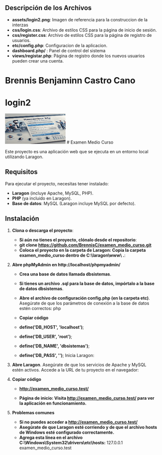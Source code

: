 ## Descripción de los Archivos

- **assets/login2.png**: Imagen de referencia para la construccion de la interzas
- **css/login.css**: Archivo de estilos CSS para la página de inicio de sesión.
- **css/register.css**: Archivo de estilos CSS para la página de registro de usuarios.
- **etc/config.php**: Configuracion de la aplicacion.
- **dashboard.php/** : Panel de control del sistema
- **views/registar.php**: Página de registro donde los nuevos usuarios pueden crear una cuenta.

# Brennis Benjaminn Castro Cano

# login2

<img src="./img/login2.png" alt="Texto alternativo" width="200" height="100">
# Examen Medio Curso

Este proyecto es una aplicación web que se ejecuta en un entorno local utilizando Laragon.

## Requisitos

Para ejecutar el proyecto, necesitas tener instalado:

- **Laragon** (incluye Apache, MySQL, PHP).
- **PHP** (ya incluido en Laragon).
- **Base de datos**: MySQL (Laragon incluye MySQL por defecto).

## Instalación

1. **Clona o descarga el proyecto**:

   - **Si aún no tienes el proyecto, clónalo desde el repositorio**:
   - **git clone https://github.com/BrennisC/examen_medio_curso.git**
   - **Coloca el proyecto en la carpeta de Laragon: Copia la carpeta examen_medio_curso dentro de C:\laragon\www\ .**:

2. **Abre phpMyAdmin en http://localhost/phpmyadmin/**

   - **Crea una base de datos llamada dbsistemas**.
   - **Si tienes un archivo .sql para la base de datos, impórtalo a la base de datos dbsistemas**.

   - **Abre el archivo de configuración config.php (en la carpeta etc)**.
     Asegúrate de que los parámetros de conexión a la base de datos estén correctos:
     php
   - **Copiar código**
   - **define('DB_HOST', 'localhost')**;
   - **define('DB_USER', 'root')**;
   - **define('DB_NAME', 'dbsistemas')**;
   - **define('DB_PASS', '')**;
     Inicia Laragon:

3. **Abre Laragon**.
   Asegúrate de que los servicios de Apache y MySQL estén activos.
   Accede a la URL de tu proyecto en el navegador:

4. **Copiar código**

   - **http://examen_medio_curso.test/**

   - **Página de inicio: Visita http://examen_medio_curso.test/ para ver la aplicación en funcionamiento.**

5. **Problemas comunes**

   - **Si no puedes acceder a http://examen_medio_curso.test/**
   - **Asegúrate de que Laragon esté corriendo y de que el archivo hosts de Windows esté configurado correctamente.**
   - **Agrega esta línea en el archivo C:\Windows\System32\drivers\etc\hosts:**
     127.0.0.1 examen_medio_curso.test
